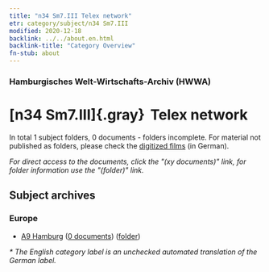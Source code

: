 ```yaml
---
title: "n34 Sm7.III Telex network"
etr: category/subject/n34 Sm7.III
modified: 2020-12-18
backlink: ../../about.en.html
backlink-title: "Category Overview"
fn-stub: about
---
```


### Hamburgisches Welt-Wirtschafts-Archiv (HWWA)
# [n34 Sm7.III]{.gray}&#8201; Telex network&#160; 





In total 1 subject folders, 0 documents - folders incomplete.
For material not published as folders, please check the [digitized films](/film/h1_sh) (in German).

_For direct access to the documents, click the "(xy documents)" link, for folder information use the "(folder)" link._

## Subject archives



### Europe

- [A9 Hamburg](../../../geo/about.en.html#A9) (<a href="https://dfg-viewer.de/show/?tx_dlf[id]=https://pm20.zbw.eu/mets/sh/1409xx/140905/1996xx/199600/public.mets.en.xml" target="_blank">0 documents</a>) ([folder](http://purl.org/pressemappe20/folder/sh/140905,199600))


_* The English category label is an unchecked automated translation of the German label._

